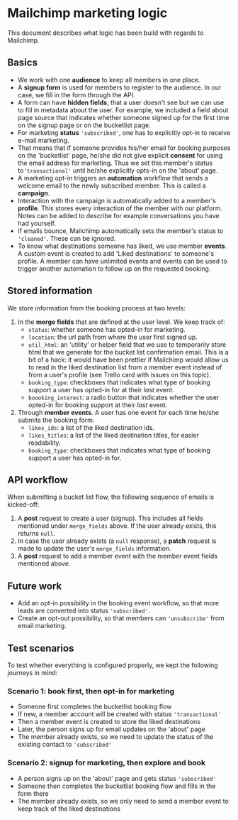 # Mailchimp marketing logic

This document describes what logic has been build with regards to Mailchimp.
 
## Basics

* We work with one **audience** to keep all members in one place.
* A **signup form** is used for members to register to the audience. In our case, we fill in the form through the API.
* A form can have **hidden fields**, that a user doesn't see but we can use to fill in metadata about the user. For 
example, we included a field about page source that indicates whether someone signed up for the first time on the signup
 page or on the bucketlist page.
* For marketing **status** `'subscribed'`, one has to explicitly opt-in to receive e-mail marketing.
* That means that if someone provides his/her email for booking purposes on the 'bucketlist' page, he/she did not
give explicit **consent** for using the email address for marketing. Thus we set this member's status to`'transactional'` 
until he/she explicitly opts-in on the 'about' page.
* A marketing opt-in triggers an **automation** workflow that sends a welcome email to the newly subscribed member. 
This is called a **campaign**.
* Interaction with the campaign is automatically added to a member's **profile**. This stores every interaction of the 
member with our platform. Notes can be added to describe for example conversations you have had yourself.
* If emails bounce, Mailchimp automatically sets the member's status to `'cleaned'`. These can be ignored.
* To know what destinations someone has liked, we use member **events**. A custom event is created to add 'Liked 
destinations' to someone's profile. A member can have unlimited events and events can be used to trigger another 
automation to follow up on the requested booking.    

## Stored information

We store information from the booking process at two levels:
1. In the **merge fields** that are defined at the user level. We keep track of: 
    * `status`: whether someone has opted-in for marketing.
    * `location`: the url path from where the user first signed up.
    * `util_html`: an 'utility' or helper field that we use to temporarily store html that we generate for the bucket 
    list confirmation email. This is a bit of a hack: it would have been prettier if Mailchimp would allow us to read 
    in the liked destination list from a member event instead of from a user's profile (see Trello card with issues on 
    this topic).
    * `booking_type`: checkboxes that indicates what type of booking support a user has opted-in for at 
    their *last* event. 
    * `boooking_interest`: a radio button that indicates whether the user opted-in for booking support at 
    their *last* event.
2. Through **member events**. A user has one event for each time he/she submits the booking form.
    * `likes_ids`: a list of the liked destination ids.
    * `likes_titles`: a list of the liked destination titles, for easier readability.
    * `booking_type`: checkboxes that indicates what type of booking support a user has opted-in for.

## API workflow

When submitting a bucket list flow, the following sequence of emails is kicked-off:
1. A **post** request to create a user (signup). This includes all fields mentioned under `merge_fields` above. 
If the user already exists, this returns `null`.
2. In case the user already exists (a `null` response), a **patch** request is made to update the user's `merge_fields` 
information.
3. A **post** request to add a member event with the member event fields mentioned above.

## Future work

* Add an opt-in possibility in the booking event workflow, so that more leads are converted into status `'subscribed'`.
* Create an opt-out possibility, so that members can `'unsubscribe'` from email marketing.
 
## Test scenarios

To test whether everything is configured properly, we kept the following journeys in mind:

### Scenario 1: book first, then opt-in for marketing

* Someone first completes the bucketlist booking flow
* If new, a member account will be created with status `'transactional'`
* Then a member event is created to store the liked destinations
* Later, the person signs up for email updates on the 'about' page
* The member already exists, so we need to update the status of the existing contact to `'subscribed'`

### Scenario 2: signup for marketing, then explore and book

* A person signs up on the 'about' page and gets status `'subscribed'`
* Someone then completes the bucketlist booking flow and fills in the form there
* The member already exists, so we only need to send a member event to keep track of the liked destinations
